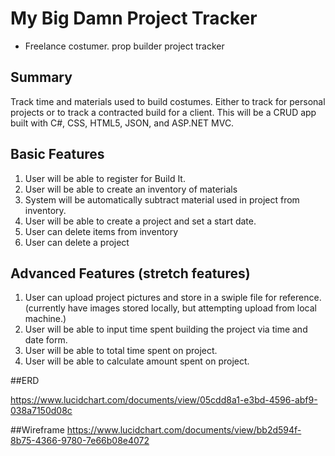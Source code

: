 # My Big Damn Project Tracker

- Freelance costumer. prop builder project tracker

## Summary

Track time and materials used to build costumes. Either to track for personal projects or to track a contracted build for a client. This will be a CRUD app built with C#, CSS, HTML5, JSON, and ASP.NET MVC.
## Basic Features

1. User will be able to register for Build It.
2. User will be able to create an inventory of materials
3. System will be automatically subtract material used in project from inventory.
4. User will be able to create a project and set a start date.
5. User can delete items from inventory	
6. User can delete a project 


## Advanced Features (stretch features)

1. User can upload project pictures and store in a swiple file for reference.(currently have images stored locally, but attempting upload from local machine.)
2. User will be able to input time spent building the project via time and date form.
3. User will be able to total time spent on project.
4. User will be able to calculate amount spent on project.

	
##ERD

https://www.lucidchart.com/documents/view/05cdd8a1-e3bd-4596-abf9-038a7150d08c

##Wireframe
https://www.lucidchart.com/documents/view/bb2d594f-8b75-4366-9780-7e66b08e4072
